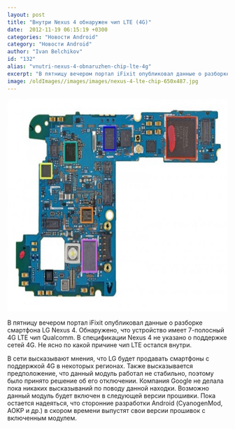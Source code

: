 ```yaml
---
layout: post
title: "Внутри Nexus 4 обнаружен чип LTE (4G)"
date:  2012-11-19 06:15:19 +0300
categories: "Новости Android"
category: "Новости Android"
author: "Ivan Belchikov"
id: "132"
alias: "vnutri-nexus-4-obnaruzhen-chip-lte-4g"
excerpt: "В пятницу вечером портал iFixit опубликовал данные о разборке смартфона LG Nexus 4. Обнаружено, что устройство имеет 7-полосный 4G LTE чип Qualcomm. В спецификации Nexus 4 не указано о поддержке сетей 4G. Не ясно по какой причине чип LTE остался внутри."
image: /oldImages//images/images/nexus-4-lte-chip-650x487.jpg
---
```

<img  src="/oldImages/images/images/nexus-4-lte-chip-650x487.jpg" border="0" alt="" title="Nexus 4 LTE чип" width="650" height="487" >

В пятницу вечером портал iFixit опубликовал данные о разборке смартфона LG Nexus 4. Обнаружено, что устройство имеет 7-полосный 4G LTE чип Qualcomm. В спецификации Nexus 4 не указано о поддержке сетей 4G. Не ясно по какой причине чип LTE остался внутри.
 

В сети высказывают мнения, что LG будет продавать смартфоны с поддержкой 4G в некоторых регионах. Также высказывается предположение, что данный модуль работал не стабильно, поэтому было принято решение об его отключении. Компания Google не делала пока никаких высказываний по поводу данной находки. Возможно данный модуль будет включен в следующей версии прошивки. Пока остается надеяться, что сторонние разработки Android (СyanogenMod, AOKP и др.) в скором времени выпустят свои версии прошивок с включенным модулем.

 

